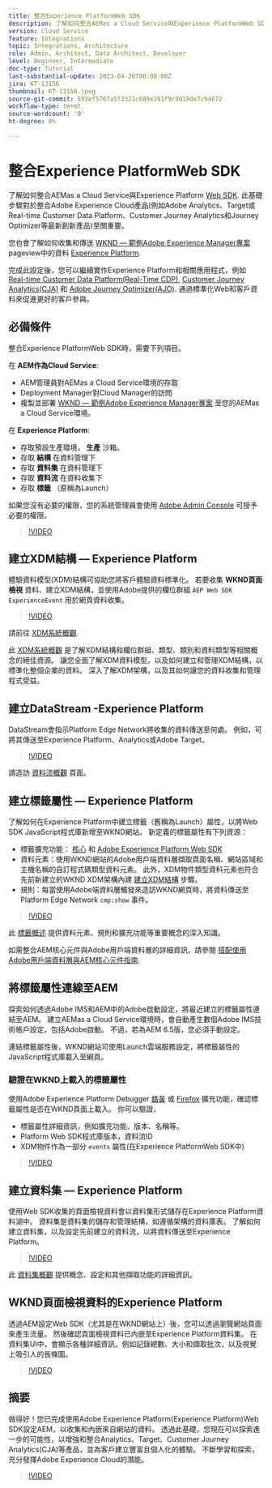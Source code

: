 ```yaml
---
title: 整合Experience PlatformWeb SDK
description: 了解如何整合AEMas a Cloud Service與Experience PlatformWeb SDK。 此基礎步驟對於整合Adobe Experience Cloud產品(例如Adobe Analytics、Target或Real-time Customer Data Platform、Customer Journey Analytics和Journey Optimizer等最新創新產品)至關重要。
version: Cloud Service
feature: Integrations
topic: Integrations, Architecture
role: Admin, Architect, Data Architect, Developer
level: Beginner, Intermediate
doc-type: Tutorial
last-substantial-update: 2023-04-26T00:00:00Z
jira: KT-13156
thumbnail: KT-13156.jpeg
source-git-commit: 593ef5767a5f2321c689e391f9c9019de7c94672
workflow-type: tm+mt
source-wordcount: '0'
ht-degree: 0%

---
```



# 整合Experience PlatformWeb SDK

了解如何整合AEMas a Cloud Service與Experience Platform [Web SDK](https://experienceleague.adobe.com/docs/experience-platform/edge/home.html). 此基礎步驟對於整合Adobe Experience Cloud產品(例如Adobe Analytics、Target或Real-time Customer Data Platform、Customer Journey Analytics和Journey Optimizer等最新創新產品)至關重要。

您也會了解如何收集和傳送 [WKND — 範例Adobe Experience Manager專案](https://github.com/adobe/aem-guides-wknd#aem-wknd-sites-project) pageview中的資料 [Experience Platform](https://experienceleague.adobe.com/docs/experience-platform/landing/home.html).

完成此設定後，您可以繼續實作Experience Platform和相關應用程式，例如 [Real-time Customer Data Platform(Real-Time CDP)](https://experienceleague.adobe.com/docs/experience-platform/rtcdp/overview.html), [Customer Journey Analytics(CJA)](https://experienceleague.adobe.com/docs/customer-journey-analytics.html) 和 [Adobe Journey Optimizer(AJO)](https://experienceleague.adobe.com/docs/journey-optimizer.html). 通過標準化Web和客戶資料來促進更好的客戶參與。

## 必備條件

整合Experience PlatformWeb SDK時，需要下列項目。

在 **AEM作為Cloud Service**:

+ AEM管理員對AEMas a Cloud Service環境的存取
+ Deployment Manager對Cloud Manager的訪問
+ 複製並部署 [WKND — 範例Adobe Experience Manager專案](https://github.com/adobe/aem-guides-wknd#aem-wknd-sites-project) 至您的AEMas a Cloud Service環境。

在 **Experience Platform**:

+ 存取預設生產環境， **生產** 沙箱。
+ 存取 **結構** 在資料管理下
+ 存取 **資料集** 在資料管理下
+ 存取 **資料流** 在資料收集下
+ 存取 **標籤** （原稱為Launch）

如果您沒有必要的權限，您的系統管理員會使用 [Adobe Admin Console](https://adminconsole.adobe.com/) 可授予必要的權限。

>[!VIDEO](https://video.tv.adobe.com/v/3418856?quality=12&learn=on)

## 建立XDM結構 — Experience Platform

體驗資料模型(XDM)結構可協助您將客戶體驗資料標準化。 若要收集 **WKND頁面檢視** 資料、建立XDM結構，並使用Adobe提供的欄位群組 `AEP Web SDK ExperienceEvent` 用於網頁資料收集。


>[!VIDEO](https://video.tv.adobe.com/v/3418894?quality=12&learn=on)

請前往 [XDM系統概觀](https://experienceleague.adobe.com/docs/experience-platform/xdm/home.html).

此 [XDM系統概觀](https://experienceleague.adobe.com/docs/experience-platform/xdm/home.html) 是了解XDM結構和欄位群組、類型、類別和資料類型等相關概念的絕佳資源。 讓您全面了解XDM資料模型，以及如何建立和管理XDM結構，以標準化整個企業的資料。 深入了解XDM架構，以及其如何讓您的資料收集和管理程式受益。

## 建立DataStream -Experience Platform

DataStream會指示Platform Edge Network將收集的資料傳送至何處。 例如，可將其傳送至Experience Platform、Analytics或Adobe Target。


>[!VIDEO](https://video.tv.adobe.com/v/3418895?quality=12&learn=on)

請造訪 [資料流概觀](https://experienceleague.adobe.com/docs/experience-platform/edge/datastreams/overview.html) 頁面。

## 建立標籤屬性 — Experience Platform

了解如何在Experience Platform中建立標籤（舊稱為Launch）屬性，以將Web SDK JavaScript程式庫新增至WKND網站。 新定義的標籤屬性有下列資源：

+ 標籤擴充功能： [核心](https://exchange.adobe.com/apps/ec/100223/adobe-launch-core-extension) 和 [Adobe Experience Platform Web SDK](https://exchange.adobe.com/apps/ec/106387/aep-web-sdk)
+ 資料元素：使用WKND網站的Adobe用戶端資料層擷取頁面名稱、網站區域和主機名稱的自訂程式碼類型資料元素。 此外，XDM物件類型資料元素也符合先前新建立的WKND XDM架構內建 [建立XDM結構](#create-xdm-schema---experience-platform) 步驟。
+ 規則：每當使用Adobe端資料層觸發來造訪WKND網頁時，將資料傳送至Platform Edge Network `cmp:show` 事件。


>[!VIDEO](https://video.tv.adobe.com/v/3418896?quality=12&learn=on)

此 [標籤概述](https://experienceleague.adobe.com/docs/experience-platform/tags/home.html) 提供資料元素、規則和擴充功能等重要概念的深入知識。

如需整合AEM核心元件與Adobe用戶端資料層的詳細資訊，請參閱 [搭配使用Adobe用戶端資料層與AEM核心元件指南](https://experienceleague.adobe.com/docs/experience-manager-learn/sites/integrations/adobe-client-data-layer/data-layer-overview.html).

## 將標籤屬性連線至AEM

探索如何透過Adobe IMS和AEM中的Adobe啟動設定，將最近建立的標籤屬性連結至AEM。 建立AEMas a Cloud Service環境時，會自動產生數個Adobe IMS技術帳戶設定，包括Adobe啟動。 不過，若為AEM 6.5版，您必須手動設定。

連結標籤屬性後，WKND網站可使用Launch雲端服務設定，將標籤屬性的JavaScript程式庫載入至網頁。

### 驗證在WKND上載入的標籤屬性

使用Adobe Experience Platform Debugger [鉻黃](https://chrome.google.com/webstore/detail/adobe-experience-platform/bfnnokhpnncpkdmbokanobigaccjkpob) 或 [Firefox](https://addons.mozilla.org/en-US/firefox/addon/adobe-experience-platform-dbg/) 擴充功能，確認標籤屬性是否在WKND頁面上載入。 你可以驗證，

+ 標籤屬性詳細資訊，例如擴充功能、版本、名稱等。
+ Platform Web SDK程式庫版本，資料流ID
+ XDM物件作為一部分 `events` 屬性(在Experience PlatformWeb SDK中)

>[!VIDEO](https://video.tv.adobe.com/v/3418897?quality=12&learn=on)

## 建立資料集 — Experience Platform

使用Web SDK收集的頁面檢視資料會以資料集形式儲存在Experience Platform資料湖中。 資料集是資料集的儲存和管理結構，如遵循架構的資料庫表。 了解如何建立資料集，以及設定先前建立的資料流，以將資料傳送至Experience Platform。


>[!VIDEO](https://video.tv.adobe.com/v/3418898?quality=12&learn=on)

此 [資料集概觀](https://experienceleague.adobe.com/docs/experience-platform/catalog/datasets/overview.html) 提供概念、設定和其他擷取功能的詳細資訊。


## WKND頁面檢視資料的Experience Platform

透過AEM設定Web SDK（尤其是在WKND網站上）後，您可以透過瀏覽網站頁面來產生流量。 然後確認頁面檢視資料已內嵌至Experience Platform資料集。 在資料集UI中，會顯示各種詳細資訊，例如記錄總數、大小和擷取批次，以及視覺上吸引人的長條圖。

>[!VIDEO](https://video.tv.adobe.com/v/3418899?quality=12&learn=on)


## 摘要

做得好！您已完成使用Adobe Experience Platform(Experience Platform)Web SDK設定AEM，以收集和內嵌來自網站的資料。 透過此基礎，您現在可以探索進一步的可能性，以增強和整合Analytics、Target、Customer Journey Analytics(CJA)等產品，並為客戶建立豐富且個人化的體驗。 不斷學習和探索，充分發揮Adobe Experience Cloud的潛能。

>[!VIDEO](https://video.tv.adobe.com/v/3418900?quality=12&learn=on)
